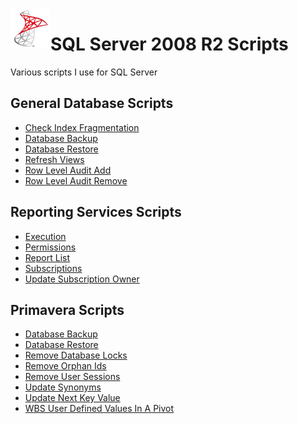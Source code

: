 <img align="left" src="Images/ReadMe/App.png" width="64px" >

# SQL Server 2008 R2 Scripts
Various scripts I use for SQL Server

## General Database Scripts
* [Check Index Fragmentation](SSDB.Check_Index_Fragmentation.sql)
* [Database Backup](SSDB.Restore_Database_Backup.sql)
* [Database Restore](SSDB.Create_Database_Backup.sql)
* [Refresh Views](SSDB.Script_Refresh_Views.sql)
* [Row Level Audit Add](SSDB.Row_Level_Auditing_Add.sql)
* [Row Level Audit Remove](SSDB.Row_Level_Auditing_Remove.sql)

## Reporting Services Scripts
* [Execution](SSRS.Report_Execution.sql)
* [Permissions](SSRS.Report_Permissions.sql)
* [Report List](SSRS.Report_List.sql)
* [Subscriptions](SSRS.Report_Subscription.sql)
* [Update Subscription Owner](SSRS.Update_Subscription_Owner.sql)

## Primavera Scripts
* [Database Backup](PMDB.Create_Database_Backup.sql)
* [Database Restore](PMDB.Restore_Primavera_Backup.sql)
* [Remove Database Locks](PMDB.Remove%20database%20locks.sql)
* [Remove Orphan Ids](PMDB.Remove%20orphan%20project%20ids.sql)
* [Remove User Sessions](PMDB.Remove%20user%20sessions.sql)
* [Update Synonyms](PMDB.Update%20Synonyms.sql)
* [Update Next Key Value](PMDB.Update%20the%20next%20key%20to%20the%20max.sql)
* [WBS User Defined Values In A Pivot](PMDB.Wbs%20formatted%20names%20and%20Udf%20values%20in%20Pivot.sql)
